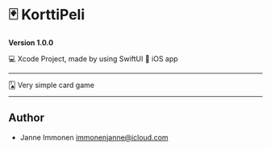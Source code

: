 # 🃏 KorttiPeli

**Version 1.0.0**

💻 Xcode Project, made by using SwiftUI
📱 iOS app

---

🂧 Very simple card game

---

## Author

- Janne Immonen <immonenjanne@icloud.com>
